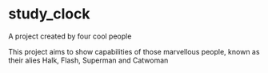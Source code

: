 # study_clock
A project created by four cool people

This project aims to show capabilities of those marvellous people, known as their alies Halk, Flash, Superman and Catwoman
